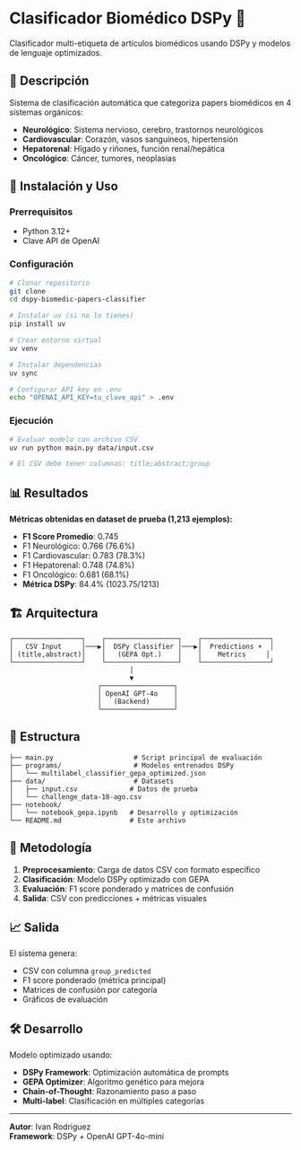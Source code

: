 # Clasificador Biomédico DSPy 🧬

Clasificador multi-etiqueta de artículos biomédicos usando DSPy y modelos de lenguaje optimizados.

## 🎯 Descripción

Sistema de clasificación automática que categoriza papers biomédicos en 4 sistemas orgánicos:
- **Neurológico**: Sistema nervioso, cerebro, trastornos neurológicos
- **Cardiovascular**: Corazón, vasos sanguíneos, hipertensión
- **Hepatorenal**: Hígado y riñones, función renal/hepática  
- **Oncológico**: Cáncer, tumores, neoplasias

## 🚀 Instalación y Uso

### Prerrequisitos
- Python 3.12+
- Clave API de OpenAI

### Configuración
```bash
# Clonar repositorio
git clone 
cd dspy-biomedic-papers-classifier

# Instalar uv (si no lo tienes)
pip install uv

# Crear entorno virtual
uv venv

# Instalar dependencias
uv sync

# Configurar API key en .env
echo "OPENAI_API_KEY=tu_clave_api" > .env
```

### Ejecución
```bash
# Evaluar modelo con archivo CSV
uv run python main.py data/input.csv

# El CSV debe tener columnas: title;abstract;group
```

## 📊 Resultados

**Métricas obtenidas en dataset de prueba (1,213 ejemplos):**
- **F1 Score Promedio**: 0.745
- F1 Neurológico: 0.766 (76.6%)
- F1 Cardiovascular: 0.783 (78.3%)  
- F1 Hepatorenal: 0.748 (74.8%)
- F1 Oncológico: 0.681 (68.1%)
- **Métrica DSPy**: 84.4% (1023.75/1213)

## 🏗️ Arquitectura

```
┌─────────────────┐    ┌──────────────────┐    ┌─────────────────┐
│   CSV Input     │───▶│  DSPy Classifier │───▶│  Predictions +  │
│ (title,abstract)│    │   (GEPA Opt.)    │    │    Metrics     │
└─────────────────┘    └──────────────────┘    └─────────────────┘
                              │
                              ▼
                      ┌──────────────────┐
                      │ OpenAI GPT-4o    │
                      │   (Backend)      │
                      └──────────────────┘
```

## 📁 Estructura

```
├── main.py                    # Script principal de evaluación
├── programs/                  # Modelos entrenados DSPy
│   └── multilabel_classifier_gepa_optimized.json
├── data/                      # Datasets
│   ├── input.csv             # Datos de prueba
│   └── challenge_data-18-ago.csv
├── notebook/
│   └── notebook_gepa.ipynb   # Desarrollo y optimización
└── README.md                 # Este archivo
```

## 🔬 Metodología

1. **Preprocesamiento**: Carga de datos CSV con formato específico
2. **Clasificación**: Modelo DSPy optimizado con GEPA
3. **Evaluación**: F1 score ponderado y matrices de confusión
4. **Salida**: CSV con predicciones + métricas visuales

## 📈 Salida

El sistema genera:
- CSV con columna `group_predicted`
- F1 score ponderado (métrica principal)
- Matrices de confusión por categoría
- Gráficos de evaluación

## 🛠️ Desarrollo

Modelo optimizado usando:
- **DSPy Framework**: Optimización automática de prompts
- **GEPA Optimizer**: Algoritmo genético para mejora
- **Chain-of-Thought**: Razonamiento paso a paso
- **Multi-label**: Clasificación en múltiples categorías

---
**Autor**: Ivan Rodriguez  
**Framework**: DSPy + OpenAI GPT-4o-mini
